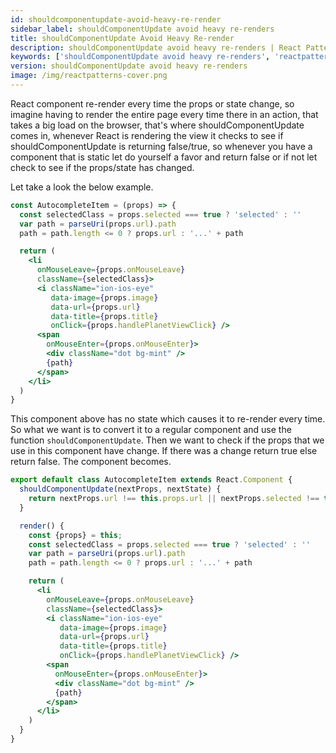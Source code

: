 ```yaml
---
id: shouldcomponentupdate-avoid-heavy-re-render
sidebar_label: shouldComponentUpdate avoid heavy re-renders
title: shouldComponentUpdate Avoid Heavy Re-render
description: shouldComponentUpdate avoid heavy re-renders | React Patterns, techniques, tips and tricks in development for React developers.
keywords: ['shouldComponentUpdate avoid heavy re-renders', 'reactpatterns', 'react patterns', 'reactjspatterns', 'reactjs patterns', 'react', 'reactjs', 'react techniques', 'react tips and tricks']
version: shouldComponentUpdate avoid heavy re-renders
image: /img/reactpatterns-cover.png
---
```


React component re-render every time the props or state change, so imagine having to render the entire page every time there in an action, that takes a big load on the browser, that's where shouldComponentUpdate comes in, whenever React is rendering the view it checks to see if shouldComponentUpdate is returning false/true, so whenever you have a component that is static let do yourself a favor and return false or if not let check to see if the props/state has changed.

Let take a look the below example.

```jsx
const AutocompleteItem = (props) => {
  const selectedClass = props.selected === true ? 'selected' : ''
  var path = parseUri(props.url).path
  path = path.length <= 0 ? props.url : '...' + path

  return (
    <li
      onMouseLeave={props.onMouseLeave}
      className={selectedClass}>
      <i className="ion-ios-eye"
         data-image={props.image}
         data-url={props.url}
         data-title={props.title}
         onClick={props.handlePlanetViewClick} />
      <span
        onMouseEnter={props.onMouseEnter}>
        <div className="dot bg-mint" />
        {path}
      </span>
    </li>
  )
}
```

This component above has no state which causes it to re-render every time. So what we want is to convert it to a regular component and use the function `shouldComponentUpdate`. Then we want to check if the props that we use in this component have change. If there was a change return true else return false. The component becomes.

```jsx
export default class AutocompleteItem extends React.Component {
  shouldComponentUpdate(nextProps, nextState) {
    return nextProps.url !== this.props.url || nextProps.selected !== this.props.selected
  }

  render() {
    const {props} = this;
    const selectedClass = props.selected === true ? 'selected' : ''
    var path = parseUri(props.url).path
    path = path.length <= 0 ? props.url : '...' + path

    return (
      <li
        onMouseLeave={props.onMouseLeave}
        className={selectedClass}>
        <i className="ion-ios-eye"
           data-image={props.image}
           data-url={props.url}
           data-title={props.title}
           onClick={props.handlePlanetViewClick} />
        <span
          onMouseEnter={props.onMouseEnter}>
          <div className="dot bg-mint" />
          {path}
        </span>
      </li>
    )
  }
}
```

